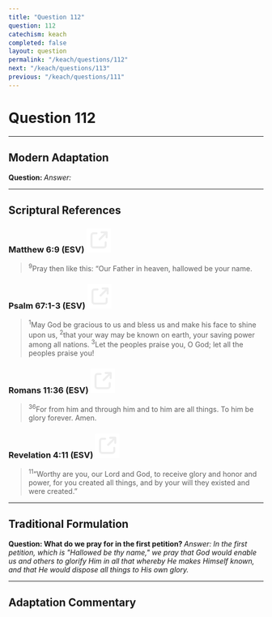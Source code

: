 ```yaml
---
title: "Question 112"
question: 112
catechism: keach
completed: false
layout: question
permalink: "/keach/questions/112"
next: "/keach/questions/113"
previous: "/keach/questions/111"
---
```

# Question 112
---
## Modern Adaptation
<strong>
    Question:
</strong>

<em>
    Answer:
</em>

---
## Scriptural References
### Matthew 6:9 (ESV) <a href="https://biblegateway.com/passage/?search=Matthew+6%3A9&version=ESV"><img src="/assets/svg/link.svg"/></a>
> <sup>9</sup>Pray then like this: “Our Father in heaven, hallowed be your name.

### Psalm 67:1-3 (ESV) <a href="https://biblegateway.com/passage/?search=Psalm+67%3A1-3&version=ESV"><img src="/assets/svg/link.svg"/></a>
> <sup>1</sup>May God be gracious to us and bless us and make his face to shine upon us, 
> <sup>2</sup>that your way may be known on earth, your saving power among all nations.
> <sup>3</sup>Let the peoples praise you, O God; let all the peoples praise you!

### Romans 11:36 (ESV) <a href="https://biblegateway.com/passage/?search=Romans+11%3A36&version=ESV"><img src="/assets/svg/link.svg"/></a>
> <sup>36</sup>For from him and through him and to him are all things. To him be glory forever. Amen.

### Revelation 4:11 (ESV) <a href="https://biblegateway.com/passage/?search=Revelation+4%3A11&version=ESV"><img src="/assets/svg/link.svg"/></a>
> <sup>11</sup>“Worthy are you, our Lord and God, to receive glory and honor and power, for you created all things, and by your will they existed and were created.”

---
## Traditional Formulation
<strong>
    Question: What do we pray for in the first petition?
</strong>

<em>
    Answer: In the first petition, which is "Hallowed be thy name," we pray that God would enable us and others to glorify Him in all that whereby He makes Himself known, and that He would dispose all things to His own glory.
</em>

---
## Adaptation Commentary
